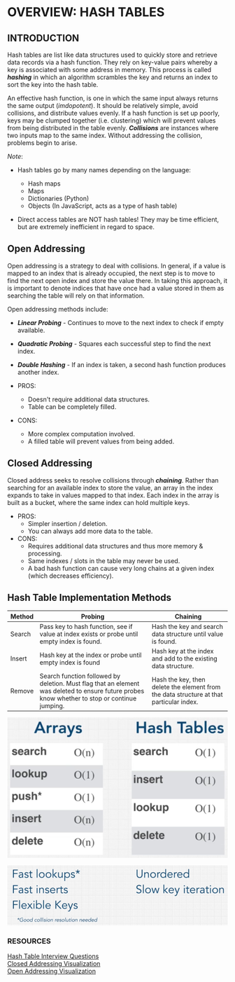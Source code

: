 # OVERVIEW: HASH TABLES
## INTRODUCTION
Hash tables are list like data structures used to quickly store and retrieve data records via a hash function.
They rely on key-value pairs whereby a key is associated with some address in memory. This process is called ***hashing***
in which an algorithm scrambles the key and returns an index to sort the key into the hash table.

An effective hash function, is one in which the same input always returns the same output (_imdopotent_). It should be relatively 
simple, avoid collisions, and distribute values evenly. If a hash function is set up poorly, keys may be clumped together (i.e. clustering)
which will prevent values from being distributed in the table evenly. ***Collisions*** are instances where two inputs map to the same index.
Without addressing the collision, problems begin to arise.

_Note_:
- Hash tables go by many names depending on the language:
  - Hash maps
  - Maps
  - Dictionaries (Python)
  - Objects (In JavaScript, acts as a type of hash table)  

- Direct access tables are NOT hash tables! They may be time efficient, but are extremely inefficient in regard to space.

## Open Addressing
Open addressing is a strategy to deal with collisions. In general, if a value is mapped to an index that is already occupied, 
the next step is to move to find the next open index and store the value there. In taking this approach, it is important to denote
indices that have once had a value stored in them as searching the table will rely on that information.

Open addressing methods include:
- ***Linear Probing*** - Continues to move to the next index to check if empty available.
- ***Quadratic Probing*** - Squares each successful step to find the next index.
- ***Double Hashing*** - If an index is taken, a second hash function produces another index.

- PROS:
  - Doesn't require additional data structures.
  - Table can be completely filled.
- CONS:
  - More complex computation involved.
  - A filled table will prevent values from being added.

## Closed Addressing
Closed address seeks to resolve collisions through ***chaining***. Rather than searching for an available index to store the value,
an array in the index expands to take in values mapped to that index. Each index in the array is built as a bucket, where the same index can hold 
multiple keys.
- PROS:
  - Simpler insertion / deletion.
  - You can always add more data to the table.
- CONS:
  - Requires additional data structures and thus more memory & processing.
  - Same indexes / slots in the table may never be used.
  - A bad hash function can cause very long chains at a given index (which decreases efficiency).

## Hash Table Implementation Methods
| Method       | Probing                    | Chaining                     |
|--------------|----------------------------|------------------------------|
| Search       | Pass key to hash function, see if value at index exists or probe until empty index is found. | Hash the key and search data structure until value is found. |
| Insert       | Hash key at the index or probe until empty index is found | Hash key at the index and add to the existing data structure. |
| Remove       | Search function followed by deletion. Must flag that an element was deleted to ensure future probes know whether to stop or continue jumping. | Hash the key, then delete the element from the data structure at that particular index. |

![img.png](img.png)

![img_1.png](img_1.png)
### RESOURCES
[Hash Table Interview Questions](https://www.geeksforgeeks.org/top-20-hashing-technique-based-interview-questions/)  
[Closed Addressing Visualization](https://www.cs.usfca.edu/~galles/visualization/ClosedHash.html)  
[Open Addressing Visualization](https://www.cs.usfca.edu/~galles/visualization/ClosedHashBucket.html)